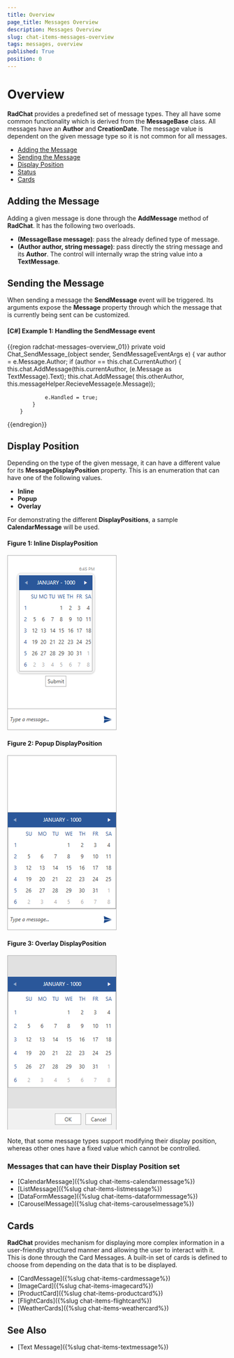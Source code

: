 ```yaml
---
title: Overview
page_title: Messages Overview
description: Messages Overview
slug: chat-items-messages-overview
tags: messages, overview
published: True
position: 0
---
```


# Overview

__RadChat__ provides a predefined set of message types. They all have some common functionality which is derived from the __MessageBase__ class. All messages have an __Author__ and __CreationDate__. The message value is dependent on the given message type so it is not common for all messages. 

* [Adding the Message](#adding-the-message)
* [Sending the Message](#sending-the-message)
* [Display Position](#display-position)
* [Status](#status)
* [Cards](#cards)

## Adding the Message

Adding a given message is done through the __AddMessage__ method of __RadChat__. It has the following two overloads.

* __(MessageBase message)__: pass the already defined type of message.
* __(Author author, string message)__: pass directly the string message and its __Author__. The control will internally wrap the string value into a __TextMessage__.

## Sending the Message

When sending a message the __SendMessage__ event will be triggered. Its arguments expose the __Message__ property through which the message that is currently being sent can be customized.

#### __[C#] Example 1: Handling the SendMessage event__ 
{{region radchat-messages-overview_01}}
	private void Chat_SendMessage_(object sender, SendMessageEventArgs e)
        {
            var author = e.Message.Author;
            if (author == this.chat.CurrentAuthor)
            {
                this.chat.AddMessage(this.currentAuthor, (e.Message as TextMessage).Text);
                this.chat.AddMessage( this.otherAuthor, this.messageHelper.RecieveMessage(e.Message));

                e.Handled = true;
            }
        }
{{endregion}}

## Display Position

Depending on the type of the given message, it can have a different value for its __MessageDisplayPosition__ property. This is an enumeration that can have one of the following values.

* __Inline__
* __Popup__
* __Overlay__

For demonstrating the different __DisplayPositions__, a sample __CalendarMessage__ will be used. 

#### __Figure 1: Inline DisplayPosition__
![Inline DisplayPosition](images/RadChat_Messages_Overview_01.png)

#### __Figure 2: Popup DisplayPosition__
![Popup DisplayPosition](images/RadChat_Messages_Overview_02.png)

#### __Figure 3: Overlay DisplayPosition__
![Overlay DisplayPosition](images/RadChat_Messages_Overview_03.png)

Note, that some message types support modifying their display position, whereas other ones have a fixed value which cannot be controlled. 

### Messages that can have their Display Position set

* [CalendarMessage]({%slug chat-items-calendarmessage%})
* [ListMessage]({%slug chat-items-listmessage%})
* [DataFormMessage]({%slug chat-items-dataformmessage%})
* [CarouselMessage]({%slug chat-items-carouselmessage%})

## Cards

__RadChat__ provides mechanism for displaying more complex information in a user-friendly structured manner and allowing the user to interact with it. This is done through the Card Messages. A built-in set of cards is defined to choose from depending on the data that is to be displayed. 

* [CardMessage]({%slug chat-items-cardmessage%})
* [ImageCard]({%slug chat-items-imagecard%})
* [ProductCard]({%slug chat-items-productcard%})
* [FlightCards]({%slug chat-items-flightcard%})
* [WeatherCards]({%slug chat-items-weathercard%})

## See Also 

* [Text Message]({%slug chat-items-textmessage%})

